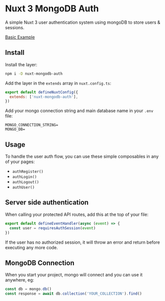 # Nuxt 3 MongoDB Auth

A simple Nuxt 3 user authentication system using mongoDB to store users & sessions.

[Basic Example](https://github.com/timb-103/nuxt-mongodb-auth-example)

## Install

Install the layer:

```sh
npm i -D nuxt-mongodb-auth
```

Add the layer in the `extends` array in `nuxt.config.ts`:

```js
export default defineNuxtConfig({
  extends: ['nuxt-mongodb-auth'],
})
```

Add your mongo connection string and main database name in your `.env` file:

```
MONGO_CONNECTION_STRING=
MONGO_DB=
```

## Usage

To handle the user auth flow, you can use these simple composables in any of your pages:

- `authRegister()`
- `authLogin()`
- `authLogout()`
- `authUser()`

## Server side authentication

When calling your protected API routes, add this at the top of your file:

```js
export default defineEventHandler(async (event) => {
  const user = requiresAuthSession(event)
})
```

If the user has no authorized session, it will throw an error and return before executing any more code.

## MongoDB Connection

When you start your project, mongo will connect and you can use it anywhere, eg:

```js
const db = mongo.db()
const response = await db.collection('YOUR_COLLECTION').find()
```
